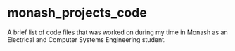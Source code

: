 # monash_projects_code
A brief list of code files that was worked on during my time in Monash as an Electrical and Computer Systems Engineering student.
